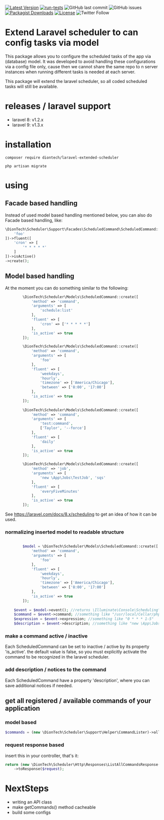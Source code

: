 [![Latest Version](https://img.shields.io/packagist/v/diontech/laravel-extended-scheduler?label=version)](https://packagist.org/packages/diontech/laravel-extended-scheduler/)
[![run-tests](https://github.com/DionTech/laravel-extended-scheduler/actions/workflows/run-tests.yml/badge.svg?branch=main)](https://github.com/DionTech/laravel-extended-scheduler/actions/workflows/run-tests.yml)
![GitHub last commit](https://img.shields.io/github/last-commit/diontech/laravel-extended-scheduler)
![GitHub issues](https://img.shields.io/github/issues-raw/diontech/laravel-extended-scheduler)
[![Packagist Downloads](https://img.shields.io/packagist/dm/diontech/laravel-extended-scheduler.svg?label=packagist%20downloads)](https://packagist.org/packages/diontech/laravel-extended-scheduler)
[![License](https://img.shields.io/badge/license-mit-blue.svg)](https://github.com/diontech/laravel-extended-scheduler/blob/main/LICENSE.md)
![Twitter Follow](https://img.shields.io/twitter/follow/dion_tech?style=social)

# Extend Laravel scheduler to can config tasks via model

This package allows you to configure the scheduled tasks of the app via (database) model. It was developed to avoid handling these
configurations via a config file only, cause then we cannot share the same repo to n server instances when running different tasks is needed at each server.

This package will extend the laravel scheduler, so all coded scheduled tasks will still be available.

# releases / laravel support

- laravel 8: v1.2.x
- laravel 9: v1.3.x

# installation

```shell
composer require diontech/laravel-extended-scheduler
```

```shell
php artisan migrate
```

# using

## Facade based handling

Instead of used model based handling mentioned below, you can also do Facade based handling, like:

```php 
\DionTech\Scheduler\Support\Facades\ScheduledCommand\ScheduledCommand::arguments([
    'foo'
])->fluent([
    'cron' => [
        '* * * * *'
    ]
])->isActive()
->create();
```

## Model based handling
At the moment you can do something similar to the following:

```php
        \DionTech\Scheduler\Models\ScheduledCommand::create([
            'method' => 'command',
            'arguments' => [
                'schedule:list'
            ],
            'fluent' => [
                'cron' => ['* * * * *']
            ],
            'is_active' => true
        ]);

        \DionTech\Scheduler\Models\ScheduledCommand::create([
            'method' => 'command',
            'arguments' => [
                'foo'
            ],
            'fluent' => [
                'weekdays',
                'hourly',
                'timezone' => ['America/Chicago'],
                'between' => ['8:00', '17:00']
            ],
            'is_active' => true
        ]);
        
        \DionTech\Scheduler\Models\ScheduledCommand::create([
            'method' => 'command',
            'arguments' => [
                'test:command',
                ['Taylor', '--force']
            ],
            'fluent' => [
                'daily'
            ],
            'is_active' => true
        ]);

        \DionTech\Scheduler\Models\ScheduledCommand::create([
            'method' => 'job',
            'arguments' => [
                'new \App\Jobs\TestJob', 'sqs'
            ],
            'fluent' => [
                'everyFiveMinutes'
            ],
            'is_active' => true
        ]);
```

See https://laravel.com/docs/8.x/scheduling to get an idea of how it can be used.

### normalizing inserted model to readable structure 

```php

        $model = \DionTech\Scheduler\Models\ScheduledCommand::create([
            'method' => 'command',
            'arguments' => [
                'foo'
            ],
            'fluent' => [
                'weekdays',
                'hourly',
                'timezone' => ['America/Chicago'],
                'between' => ['8:00', '17:00']
            ],
            'is_active' => true
        ]);
       
    $event = $model->event(); //returns \Illuminate\Console\Scheduling\Event
    $command = $event->command; //something like "/usr/local/Cellar/php@7.4/7.4.16/bin/php' 'artisan' foo"
    $expression = $event->expression; //something like "0 * * * 1-5"
    $description = $event->description; //something like "new \App\Jobs\TestJob"
```

### make a command active / inactive

Each ScheduledCommand can be set to inactive / active by its property 'is_active'.
the default value is false, so you must explicitly activate the command to be recognized 
in the laravel scheduler.

### add description / notices to the command

Each ScheduledCommand have a property 'description', where you can save additional notices if needed.

## get all registered / available commands of your application

### model based

```php 
$commands = (new \DionTech\Scheduler\Support\Helper\CommandLister)->all();
```

### request response based

insert this in your controller, that's it:

```php
return (new \DionTech\Scheduler\Http\Responses\ListAllCommandsResponse())
    ->toResponse($request);
```

# NextSteps

- writing an API class
- make getCommands() method cacheable
- build some configs
